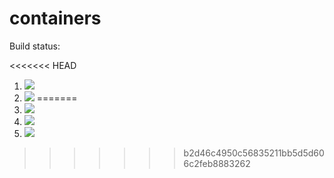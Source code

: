 # containers

Build status:

<<<<<<< HEAD
1. [![](https://github.com/Tonnpo/csci-046/workflows/tests-fibonacci/badge.svg)](https://github.com/Tonnpo/containers/actions?query=workflow%3Atests-fibonacci)
1. [![](https://github.com/Tonnpo/csci-046/workflows/tests-range/badge.svg)](https://github.com/Tonnpo/containers/actions?query=workflow%3Atests-range)
=======
1. [![](https://github.com/Tonnpo/csci-046/workflows/tests-fibonacci/badge.svg)](https://github.com/Tonnpo/csci-046/actions?query=workflow%3Atests-fibonacci)
1. [![](https://github.com/Tonnpo/csci-046/workflows/tests-range/badge.svg)](https://github.com/Tonnpo/csci-046/actions?query=workflow%3Atests-range)
1. [![](https://github.com/Tonnpo/csci-046/workflows/tests-unicode/badge.svg)](https://github.com/Tonnpo/csci-046/actions?query=workflow%3Atests-unicode)
>>>>>>> b2d46c4950c56835211bb5d5d606c2feb8883262
